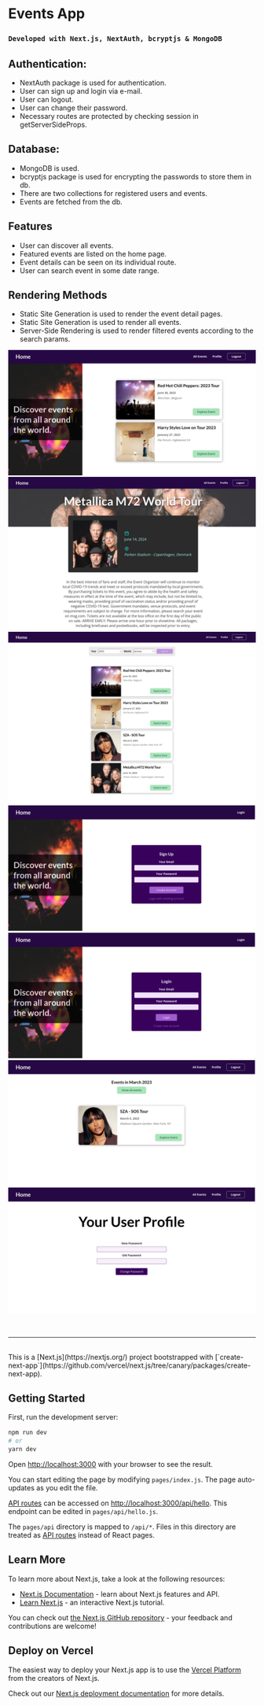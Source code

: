 # Events App

### `Developed with Next.js, NextAuth, bcryptjs & MongoDB`

## Authentication:

- NextAuth package is used for authentication.
- User can sign up and login via e-mail.
- User can logout.
- User can change their password.
- Necessary routes are protected by checking session in getServerSideProps.

## Database:

- MongoDB is used.
- bcryptjs package is used for encrypting the passwords to store them in db.
- There are two collections for registered users and events.
- Events are fetched from the db.

## Features

- User can discover all events.
- Featured events are listed on the home page.
- Event details can be seen on its individual route.
- User can search event in some date range.

## Rendering Methods

- Static Site Generation is used to render the event detail pages.
- Static Site Generation is used to render all events.
- Server-Side Rendering is used to render filtered events according to the search params.

![Home](public/images/home.png)
![Event Detail](public/images/event-detail.png)
![All Events](public/images/all-events.png)
![Login](public/images/login.png)
![Signup](public/images/signup.png)
![Filtered Events](public/images/filtered-events.png)
![Signup](public/images/change-password.png)

<br />

---

<br />
This is a [Next.js](https://nextjs.org/) project bootstrapped with [`create-next-app`](https://github.com/vercel/next.js/tree/canary/packages/create-next-app).

## Getting Started

First, run the development server:

```bash
npm run dev
# or
yarn dev
```

Open [http://localhost:3000](http://localhost:3000) with your browser to see the result.

You can start editing the page by modifying `pages/index.js`. The page auto-updates as you edit the file.

[API routes](https://nextjs.org/docs/api-routes/introduction) can be accessed on [http://localhost:3000/api/hello](http://localhost:3000/api/hello). This endpoint can be edited in `pages/api/hello.js`.

The `pages/api` directory is mapped to `/api/*`. Files in this directory are treated as [API routes](https://nextjs.org/docs/api-routes/introduction) instead of React pages.

## Learn More

To learn more about Next.js, take a look at the following resources:

- [Next.js Documentation](https://nextjs.org/docs) - learn about Next.js features and API.
- [Learn Next.js](https://nextjs.org/learn) - an interactive Next.js tutorial.

You can check out [the Next.js GitHub repository](https://github.com/vercel/next.js/) - your feedback and contributions are welcome!

## Deploy on Vercel

The easiest way to deploy your Next.js app is to use the [Vercel Platform](https://vercel.com/new?utm_medium=default-template&filter=next.js&utm_source=create-next-app&utm_campaign=create-next-app-readme) from the creators of Next.js.

Check out our [Next.js deployment documentation](https://nextjs.org/docs/deployment) for more details.
